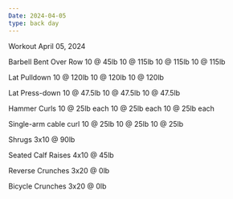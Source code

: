 ```yaml
---
Date: 2024-04-05
type: back day
---
```

Workout April 05, 2024

Barbell Bent Over Row
10 @ 45lb
10 @ 115lb
10 @ 115lb
10 @ 115lb

Lat Pulldown
10 @ 120lb
10 @ 120lb
10 @ 120lb

Lat Press-down
10 @ 47.5lb
10 @ 47.5lb
10 @ 47.5lb

Hammer Curls
10 @ 25lb each
10 @ 25lb each
10 @ 25lb each

Single-arm cable curl
10 @ 25lb
10 @ 25lb
10 @ 25lb

Shrugs
3x10 @ 90lb

Seated Calf Raises
4x10 @ 45lb 

Reverse Crunches
3x20 @ 0lb

Bicycle Crunches
3x20 @ 0lb